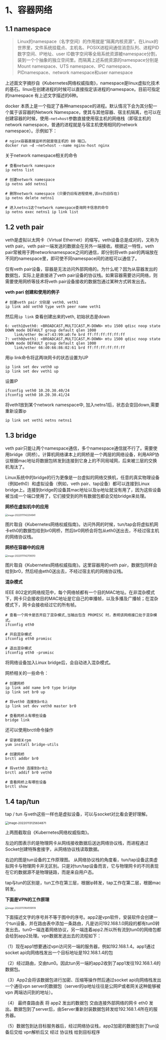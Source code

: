 

# 1、容器网络



## 1.1 namespace

> Linux的namespace（名字空间）的作用就是“隔离内核资源”。在Linux的世界里，文件系统挂载点、主机名、POSIX进程间通信消息队列、进程PID数字空间、IP地址、user ID数字空间等全局系统资源被namespace分割，装到一个个抽象的独立空间里。而隔离上述系统资源的namespace分别是Mount namespace、UTS namespace、IPC namespace、PIDnamespace、network namespace和user namespace

上述面文字摘抄自《Kubernetes网络权威指南》，namespace是linux虚拟化技术的基石。linux在创建进程的时候可以直接指定该进程的namespace。目前可指定的namespace 有上述文字描述的6种。



docker 本质上是一个指定了各种namespace的进程。默认情况下会为其分配一个属于该容器的Network Namespace，使其与其他容器、宿主机隔离，也可以在创建容器的时候，使用`–net=host`参数直接使用宿主机的网络栈（即宿主机的network namespace，普通的进程就是与宿主机使用相同的network namespace）。示例如下：

```shell
# nginx容器直接监听的就是宿主机的 80 端口。
docker run –d –net=host --name nginx-host nginx
```



关于network namespace相关的命令

```shell
# 查看network namespace
ip netns list

# 创建network namespace
ip netns add netns1

# 删除network namespace (只要仍旧有进程使用,该ns仍旧存在)
ip netns delete netns1

# 进入netns1这个network namespace查询网卡信息的命令
ip netns exec netns1 ip link list
```



## 1.2 veth pair

veth是虚拟以太网卡（Virtual Ethernet）的缩写。veth设备总是成对的，又称为veth pair。veth pair一端发送的数据会在另外一端接收。根据这一特性，veth pair常被用于跨networknamespace之间的通信，即分别将veth pair的两端放在不同的namespace里，即可使不同namespace间的进程可以通信了。

仅有veth pair设备，容器是无法访问外部网络的。为什么呢？因为从容器发出的数据包，实际上是直接进了veth pair设备的协议栈。如果容器需要访问网络，则需要使用网桥等技术将veth pair设备接收的数据包通过某种方式转发出去。



**veth pari 创建和使用的例子**

```shell
# 创建veth pair 分别是 veth0、veth1
ip link add veth0 type veth peer name veth1
```

然后用`ip link` 查看创建出来的veth, 初始状态是down

```shell
6: veth1@veth0: <BROADCAST,MULTICAST,M-DOWN> mtu 1500 qdisc noop state DOWN mode DEFAULT group default qlen 1000
    link/ether 0e:e7:43:99:a0:fe brd ff:ff:ff:ff:ff:ff
7: veth0@veth1: <BROADCAST,MULTICAST,M-DOWN> mtu 1500 qdisc noop state DOWN mode DEFAULT group default qlen 1000
    link/ether 66:d0:66:86:02:61 brd ff:ff:ff:ff:ff:ff
```

用ip link命令将这两块网卡的状态设置为UP

```shell
ip link set dev veth0 up
ip link set dev veth1 up
```

设置IP

```shell
ifconfig veth0 10.20.30.40/24
ifconfig veth0 10.20.30.41/24
```

将veth1放到某个network namespace中, 加入netns1后，状态会变回down,需要重新设置ip

```
ip link set veth1 netns netns1
```



## 1.3 bridge

veth pair只能让两个namespace通信，多个namespace通信就不行了。需要使用bridge（网桥）。计算机网络课本上的网桥是一个两层的网络设备，利用ARP协议根据mac地址将数据包转发到连接到它身上的不同局域网，后来被三层的交换机淘汰了。

Linux系统中的bridge的行为更像是一台虚拟的网络交换机，任意的真实物理设备（例如eth0）和虚拟设备（例如，veth pair、tap设备）都可以连接到Linux bridge上。连接到bridge的设备其mac地址以及ip地址就没有用了，因为这些设备被当成一个端口使用了，它们接受到的所有数据包都会交给bridge来处理。

**网桥在虚拟机中的应用**

<img src="k8s网络/image-20220111142204941.png" alt="image-20220111142204941" style="zoom:50%;" />



图片取自《Kubernetes网络权威指南》。访问外网的时候，tun/tap会将虚拟机网卡eth0的数据包给到br0网桥，然后br0网桥会将包从eth0送出去，不经过宿主机的网络协议栈。



**网桥在容器中的应用**

<img src="k8s网络/image-20220111142708310.png" alt="image-20220111142708310" style="zoom:50%;" />

图片取自《Kubernetes网络权威指南》。这里容器用的veth pair，数据包同样会给到br0，然后经由eth0送出去，不经过宿主机的网络协议栈。





**混杂模式**

IEEE 802定的网络规范中，每个网络帧都有一个目的MAC地址。在非混杂模式下，网卡只会接收目的MAC地址是它自己的单播帧，以及多播及广播帧；在混杂模式下，网卡会接收经过它的所有帧。

```shell
# 查看一个网卡是否开启了混杂模式,当输出包含 PROMISC 时，表明该网络接口处于混杂模式。
ifconfig eth0

# 开启混杂模式
ifconfig eth0 promisc

# 退出混杂模式
ifconfig eth0 -promisc

```

将网络设备加入Linux bridge后，会自动进入混杂模式。







网桥相关的一些命令：

```shell
# 创建网桥
ip link add name br0 type bridge
ip link set br0 up 

# 将veth0 连接到br0上
ip link set dev veth0 master br0

# 查看网桥上有哪些设备
bridge link
```

还可以使用brctl命令操作

```shell
# 安装相关rpm
yum install bridge-utils

# 创建网桥
brctl addbr br0

# 将veth0 连接到br0上
brctl addif br0 veth0

# 查看网桥上有哪些设备
brctl show
```



## 1.4 tap/tun

tap / tun 与veth这些一样也是虚拟设备，可以与socket对比看会更好理解。

<img src="k8s网络/image-20220113125634871.png" alt="image-20220113125634871" style="zoom:67%;" />

上两图截取自《Kubernetes网络权威指南》。

左边的图表示的是物理网卡从网线接收数据后送达网络协议栈，而进程通过Socket创建特殊套接字，从网络协议栈读取数据。

右边的图是tun设备的工作原理图。 从网络协议栈的角度看，tun/tap设备这类虚拟网卡与物理网卡并无区别。只是对tun/tap设备而言，它与物理网卡的不同表现在它的数据源不是物理链路，而是来自用户态。

tap与tun的区别是，tun工作在第三层，根据ip转发，tap工作在第二层，根据mac转发。





**下面是VPN的工作原理**

<img src="k8s网络/image-20220113164559519.png" alt="image-20220113164559519" style="zoom:50%;" />

下面描述文字的序号并不等于图中的序号。app2是vpn软件，安装软件会创建一个tun设备，并在路由表中添加一条路由，凡是访问192.168.1.0网段的都有tun0转发出去。tun0一端连着网络协议，另一端连着app2.所以所有流到tun0的网络包都会给到app2处理。vpn数据发送出去的流程如下：

（1）现在app1想要通过vpn访问另一端的服务器，例如192.168.1.4。app1通过socket api向网络栈发出一个目标地址是192.168.1.4的包

（2）经过路由，交由tun0。因此tun另一端的app2收到了app1发往192.168.1.4的数据包。

（3）App2会将该数据包进行加密、压缩等操作然后通过socket api向网络栈发出一个通往vpn server的数据包（server的ip地址往往是公网IP或者网关这种能够被vpn 两端访问到的地址）。

（4） 最终查路由表 将 app2 发出的数据包 交由连接外部网络的网卡 eth0 发出。数据包到了server后，由Server重新封装数据包转发给192.168.1.4所在的服务器。

（5）数据包到达目标服务器后，经过网络协议栈，app2加密的数据包到了tun设备后交给 vpn解析后又 经过 协议栈 给到目标程序







